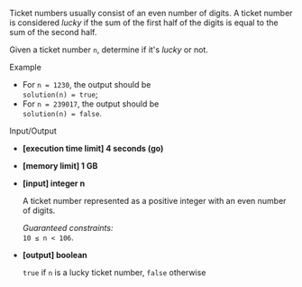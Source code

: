 Ticket numbers usually consist of an even number of digits. A ticket number is considered  _lucky_  if the sum of the first half of the digits is equal to the sum of the second half.

Given a ticket number  `n`, determine if it's  _lucky_  or not.

Example

-   For  `n = 1230`, the output should be  
    `solution(n) = true`;
-   For  `n = 239017`, the output should be  
    `solution(n) = false`.

Input/Output

-   **[execution time limit] 4 seconds (go)**

-   **[memory limit] 1 GB**

-   **[input] integer n**

    A ticket number represented as a positive integer with an even number of digits.

    _Guaranteed constraints:_  
    `10 ≤ n < 106`.

-   **[output] boolean**

    `true`  if  `n`  is a lucky ticket number,  `false`  otherwise